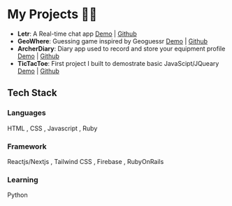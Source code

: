# My Projects 👨‍💻

- **Letr**: A Real-time chat app [Demo](https://storied-seahorse-83953f.netlify.app/) | [Github](https://github.com/dkdam/Letr)
- **GeoWhere**: Guessing game inspired by Geoguessr [Demo](https://geowhere.netlify.app/) | [Github](https://github.com/dkdam/project2-client)
- **ArcherDiary**: Diary app used to record and store your equipment profile [Demo](https://archer-session-diaries.fly.dev/) | [Github](https://github.com/dkdam/Archer-Session-Diaries)
- **TicTacToe**: First project I built to demostrate basic JavaScipt/JQueary [Demo](https://dkdam.github.io/Tic-Tac-Toe/) | [Github](https://github.com/dkdam/Tic-Tac-Toe)

## Tech Stack
### Languages
HTML , CSS , Javascript , Ruby

### Framework
Reactjs/Nextjs , Tailwind CSS , Firebase , RubyOnRails

### Learning
Python

<!---
dkdam/dkdam is a ✨ special ✨ repository because its `README.md` (this file) appears on your GitHub profile.
You can click the Preview link to take a look at your changes.
--->
